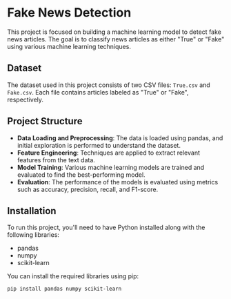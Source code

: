 # Fake News Detection

This project is focused on building a machine learning model to detect fake news articles. The goal is to classify news articles as either "True" or "Fake" using various machine learning techniques.

## Dataset

The dataset used in this project consists of two CSV files: `True.csv` and `Fake.csv`. Each file contains articles labeled as "True" or "Fake", respectively.

## Project Structure

- **Data Loading and Preprocessing**: The data is loaded using pandas, and initial exploration is performed to understand the dataset.
- **Feature Engineering**: Techniques are applied to extract relevant features from the text data.
- **Model Training**: Various machine learning models are trained and evaluated to find the best-performing model.
- **Evaluation**: The performance of the models is evaluated using metrics such as accuracy, precision, recall, and F1-score.

## Installation

To run this project, you'll need to have Python installed along with the following libraries:

- pandas
- numpy
- scikit-learn

You can install the required libraries using pip:

```bash
pip install pandas numpy scikit-learn

